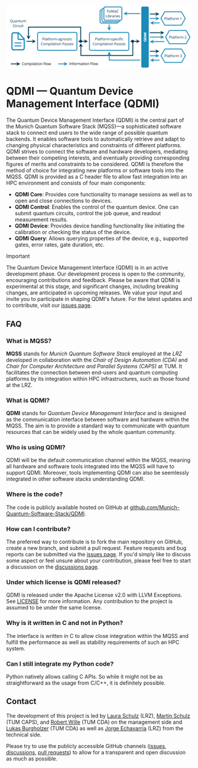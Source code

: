 <!--
  Part of the MQSS Project, under the Apache License v2.0 with LLVM Exceptions.
  See https://llvm.org/LICENSE.txt for license information.
  SPDX-License-Identifier: Apache-2.0 WITH LLVM-exception
-->

![QDMI](images/qdmi.svg)

# QDMI — Quantum Device Management Interface (QDMI)

The Quantum Device Management Interface (QDMI) is the central part of the Munich Quantum Software Stack (MQSS)—a sophisticated software stack to connect end users to the wide range of possible quantum backends.
It enables software tools to automatically retrieve and adapt to changing physical characteristics and constraints of different platforms.
QDMI strives to connect the software and hardware developers, mediating between their competing interests, and eventually providing corresponding figures of merits and constraints to be considered.
QDMI is therefore the method of choice for integrating new platforms or software tools into the MQSS.
QDMI is provided as a C header file to allow fast integration into an HPC environment and consists of four main components:

- **QDMI Core**: Provides core functionality to manage sessions as well as to open and close connections to devices.
- **QDMI Control**: Enables the control of the quantum device. One can submit quantum circuits, control the job queue, and readout measurement results.
- **QDMI Device**: Provides device handling functionality like initiating the calibration or checking the status of the device.
- **QDMI Query**: Allows querying properties of the device, e.g., supported gates, error rates, gate duration, etc.

> [!IMPORTANT]
> The Quantum Device Management Interface (QDMI) is in an active development phase.
> Our development process is open to the community, encouraging contributions and feedback.
> Please be aware that QDMI is experimental at this stage, and significant changes, including breaking changes, are anticipated in upcoming releases.
> We value your input and invite you to participate in shaping QDMI's future.
> For the latest updates and to contribute, visit our [issues page](https://github.com/Munich-Quantum-Software-Stack/QDMI/issues).

## FAQ

### What is MQSS?

**MQSS** stands for *Munich Quantum Software Stack* employed at the *LRZ* developed in collaboration with the *Chair of Design Automation (CDA)* and *Chair for Computer Architecture and Parallel Systems (CAPS)* at TUM.
It facilitates the connection between end-users and quantum computing platforms by its integration within HPC infrastructures, such as those found at the LRZ.

### What is QDMI?

**QDMI** stands for *Quantum Device Management Interface* and is designed as the communication interface between software and hardware within the MQSS.
The aim is to provide a standard way to communicate with quantum resources that can be widely used by the whole quantum community.

### Who is using QDMI?

QDMI will be the default communication channel within the MQSS, meaning all hardware and software tools integrated into the MQSS will have to support QDMI.
Moreover, tools implementing QDMI can also be seemlessly integrated in other software stacks understanding QDMI.

### Where is the code?

The code is publicly available hosted on GitHub at [github.com/Munich-Quantum-Software-Stack/QDMI](https://github.com/Munich-Quantum-Software-Stack/QDMI).

### How can I contribute?

The preferred way to contribute is to fork the main repository on GitHub, create a new branch, and submit a pull request.
Feature requests and bug reports can be submitted via the [issues page](https://github.com/Munich-Quantum-Software-Stack/QDMI/issues).
If you'd simply like to discuss some aspect or feel unsure about your contribution, please feel free to start a discussion on the [discussions page](https://github.com/Munich-Quantum-Software-Stack/QDMI/discussions).

### Under which license is QDMI released?

QDMI is released under the Apache License v2.0 with LLVM Exceptions.
See [LICENSE](LICENSE) for more information.
Any contribution to the project is assumed to be under the same license.

### Why is it written in C and not in Python?

The interface is written in C to allow close integration within the MQSS and fulfill the performance as well as stability requirements of such an HPC system.

### Can I still integrate my Python code?

Python natively allows calling C APIs.
So while it might not be as straightforward as the usage from C/C++, it is definitely possible.

## Contact

The development of this project is led by [Laura Schulz](mailto:laura.schulz@lrz.de) (LRZ), [Martin Schulz](mailto:martin.w.j.schulz@tum.de) (TUM CAPS), and [Robert Wille](mailto:robert.wille@tum.de) (TUM CDA) on the management side
and [Lukas Burgholzer](mailto:lukas.burgholzer@tum.de) (TUM CDA) as well as [Jorge Echavarria](mailto:jorge.echavarria@lrz.de) (LRZ) from the technical side.

Please try to use the publicly accessible GitHub
channels ([issues](https://github.com/Munich-Quantum-Software-Stack/QDMI/issues), [discussions](https://github.com/Munich-Quantum-Software-Stack/QDMI/discussions), [pull requests](https://github.com/Munich-Quantum-Software-Stack/QDMI/pulls))
to allow for a transparent and open discussion as much as possible.
